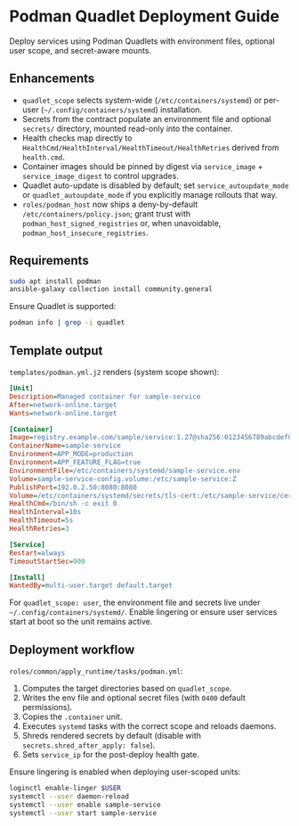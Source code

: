 # Podman Quadlet Deployment Guide

Deploy services using Podman Quadlets with environment files, optional user scope, and secret-aware mounts.

## Enhancements

- `quadlet_scope` selects system-wide (`/etc/containers/systemd`) or per-user (`~/.config/containers/systemd`) installation.
- Secrets from the contract populate an environment file and optional `secrets/` directory, mounted read-only into the container.
- Health checks map directly to `HealthCmd/HealthInterval/HealthTimeout/HealthRetries` derived from `health.cmd`.
- Container images should be pinned by digest via `service_image` + `service_image_digest` to control upgrades.
- Quadlet auto-update is disabled by default; set `service_autoupdate_mode` or `quadlet_autoupdate_mode` if you explicitly manage rollouts that way.
- `roles/podman_host` now ships a deny-by-default `/etc/containers/policy.json`; grant trust with `podman_host_signed_registries` or, when unavoidable, `podman_host_insecure_registries`.

## Requirements

```bash
sudo apt install podman
ansible-galaxy collection install community.general
```

Ensure Quadlet is supported:

```bash
podman info | grep -i quadlet
```

## Template output

`templates/podman.yml.j2` renders (system scope shown):

```ini
[Unit]
Description=Managed container for sample-service
After=network-online.target
Wants=network-online.target

[Container]
Image=registry.example.com/sample/service:1.27@sha256:0123456789abcdef0123456789abcdef0123456789abcdef0123456789abcdef
ContainerName=sample-service
Environment=APP_MODE=production
Environment=APP_FEATURE_FLAG=true
EnvironmentFile=/etc/containers/systemd/sample-service.env
Volume=sample-service-config.volume:/etc/sample-service:Z
PublishPort=192.0.2.50:8080:8080
Volume=/etc/containers/systemd/secrets/tls-cert:/etc/sample-service/certs/tls.crt:ro,Z
HealthCmd=/bin/sh -c exit 0
HealthInterval=10s
HealthTimeout=5s
HealthRetries=3

[Service]
Restart=always
TimeoutStartSec=900

[Install]
WantedBy=multi-user.target default.target
```

For `quadlet_scope: user`, the environment file and secrets live under `~/.config/containers/systemd/`. Enable lingering or ensure user services start at boot so the unit remains active.

## Deployment workflow

`roles/common/apply_runtime/tasks/podman.yml`:

1. Computes the target directories based on `quadlet_scope`.
2. Writes the env file and optional secret files (with `0400` default permissions).
3. Copies the `.container` unit.
4. Executes `systemd` tasks with the correct scope and reloads daemons.
5. Shreds rendered secrets by default (disable with `secrets.shred_after_apply: false`).
6. Sets `service_ip` for the post-deploy health gate.

Ensure lingering is enabled when deploying user-scoped units:

```bash
loginctl enable-linger $USER
systemctl --user daemon-reload
systemctl --user enable sample-service
systemctl --user start sample-service
```
